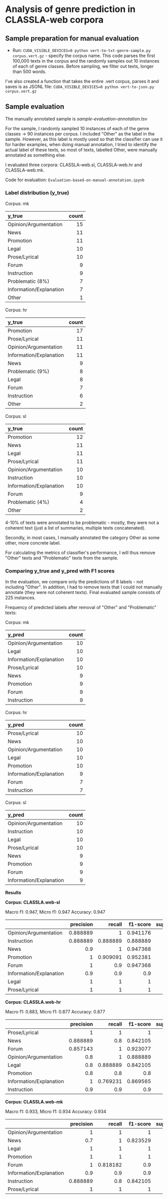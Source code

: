 # Analysis of genre prediction in CLASSLA-web corpora

## Sample preparation for manual evaluation

- Run: `CUDA_VISIBLE_DEVICES=0 python vert-to-txt-genre-sample.py corpus.vert.gz` - specify the corpus name. This code parses the first 100,000 texts in the corpus and the randomly samples out 10 instances of each of genre classes. Before sampling, we filter out texts, longer than 500 words.

I've also created a function that takes the entire .vert corpus, parses it and saves is as JSONL file: `CUDA_VISIBLE_DEVICES=0 python vert-to-json.py corpus.vert.gz`

## Sample evaluation

The manually annotated sample is *sample-evaluation-annotation.tsv*

For the sample, I randomly sampled 10 instances of each of the genre classes -> 90 instances per corpus. I included "Other" as the label in the sample. However, as this label is mostly used so that the classifier can use it for harder examples, when doing manual annotation, I tried to identify the actual label of these texts, so most of texts, labelled Other, were manually annotated as something else.

I evaluated three corpora: CLASSLA-web.sl, CLASSLA-web.hr and CLASSLA-web.mk.

Code for evaluation: `Evaluation-based-on-manual-annotation.ipynb`

### Label distribution (y_true)

Corpus: mk

| y_true                  |   count |
|:------------------------|--------:|
| Opinion/Argumentation   |      15 |
| News                    |      11 |
| Promotion               |      11 |
| Legal                   |      10 |
| Prose/Lyrical           |      10 |
| Forum                   |       9 |
| Instruction             |       9 |
| Problematic   (8%)          |       7 |
| Information/Explanation |       7 |
| Other                   |       1 |

Corpus: hr

| y_true                  |   count |
|:------------------------|--------:|
| Promotion               |      17 |
| Prose/Lyrical           |      11 |
| Opinion/Argumentation   |      11 |
| Information/Explanation |      11 |
| News                    |       9 |
| Problematic (9%)            |       8 |
| Legal                   |       8 |
| Forum                   |       7 |
| Instruction             |       6 |
| Other                   |       2 |

Corpus: sl

| y_true                  |   count |
|:------------------------|--------:|
| Promotion               |      12 |
| News                    |      11 |
| Legal                   |      11 |
| Prose/Lyrical           |      11 |
| Opinion/Argumentation   |      10 |
| Instruction             |      10 |
| Information/Explanation |      10 |
| Forum                   |       9 |
| Problematic (4%)            |       4 |
| Other                   |       2 |


4-10% of texts were annotated to be problematic - mostly, they were not a coherent text (just a list of summaries, multiple texts concatenated).

Secondly, in most cases, I manually annotated the category Other as some other, more concrete label.

For calculating the metrics of classifier's performance, I will thus remove "Other" texts and "Problematic" texts from the sample.

### Comparing y_true and y_pred with F1 scores

In the evaluation, we compare only the predictions of 8 labels - not including "Other". In addition, I had to remove texts that I could not manually annotate (they were not coherent texts). Final evaluated sample consists of 225 instances.

Frequency of predicted labels after removal of "Other" and "Problematic" texts:

Corpus: mk

| y_pred                  |   count |
|:------------------------|--------:|
| Opinion/Argumentation   |      10 |
| Legal                   |      10 |
| Information/Explanation |      10 |
| Prose/Lyrical           |      10 |
| News                    |       9 |
| Promotion               |       9 |
| Forum                   |       9 |
| Instruction             |       9 |

Corpus: hr

| y_pred                  |   count |
|:------------------------|--------:|
| Prose/Lyrical           |      10 |
| News                    |      10 |
| Opinion/Argumentation   |      10 |
| Legal                   |      10 |
| Promotion               |      10 |
| Information/Explanation |       9 |
| Forum                   |       7 |
| Instruction             |       7 |

Corpus: sl

| y_pred                  |   count |
|:------------------------|--------:|
| Opinion/Argumentation   |      10 |
| Instruction             |      10 |
| Legal                   |      10 |
| Prose/Lyrical           |      10 |
| News                    |       9 |
| Promotion               |       9 |
| Forum                   |       9 |
| Information/Explanation |       9 |

**Results**

**Corpus: CLASSLA.web-sl**

Macro f1: 0.947, Micro f1: 0.947
Accuracy: 0.947

|                         |   precision |   recall |   f1-score |   support |
|:------------------------|------------:|---------:|-----------:|----------:|
| Opinion/Argumentation   |    0.888889 | 1        |   0.941176 |  8        |
| Instruction             |    0.888889 | 0.888889 |   0.888889 |  9        |
| News                    |    0.9      | 1        |   0.947368 |  9        |
| Promotion               |    1        | 0.909091 |   0.952381 | 11        |
| Forum                   |    1        | 0.9      |   0.947368 | 10        |
| Information/Explanation |    0.9      | 0.9      |   0.9      | 10        |
| Legal                   |    1        | 1        |   1        |  9        |
| Prose/Lyrical           |    1        | 1        |   1        | 10        |


**Corpus: CLASSLA.web-hr**

Macro f1: 0.883, Micro f1: 0.877
Accuracy: 0.877

|                         |   precision |   recall |   f1-score |   support |
|:------------------------|------------:|---------:|-----------:|----------:|
| Prose/Lyrical           |    1        | 1        |   1        |  7        |
| News                    |    0.888889 | 0.8      |   0.842105 | 10        |
| Forum                   |    0.857143 | 1        |   0.923077 |  6        |
| Opinion/Argumentation   |    0.8      | 1        |   0.888889 |  8        |
| Legal                   |    0.8      | 0.888889 |   0.842105 |  9        |
| Promotion               |    0.8      | 0.8      |   0.8      | 10        |
| Information/Explanation |    1        | 0.769231 |   0.869565 | 13        |
| Instruction             |    0.9      | 0.9      |   0.9      | 10        |


**Corpus: CLASSLA.web-mk**

Macro f1: 0.933, Micro f1: 0.934
Accuracy: 0.934

|                         |   precision |   recall |   f1-score |   support |
|:------------------------|------------:|---------:|-----------:|----------:|
| Opinion/Argumentation   |    1        | 1        |   1        |  9        |
| News                    |    0.7      | 1        |   0.823529 |  7        |
| Legal                   |    1        | 1        |   1        |  9        |
| Promotion               |    1        | 1        |   1        | 10        |
| Forum                   |    1        | 0.818182 |   0.9      | 11        |
| Information/Explanation |    0.9      | 0.9      |   0.9      | 10        |
| Instruction             |    0.888889 | 0.8      |   0.842105 | 10        |
| Prose/Lyrical           |    1        | 1        |   1        | 10        |